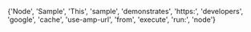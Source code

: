 {'Node', 'Sample', 'This', 'sample', 'demonstrates', 'https:', 'developers', 'google', 'cache', 'use-amp-url', 'from', 'execute', 'run:', 'node'}
